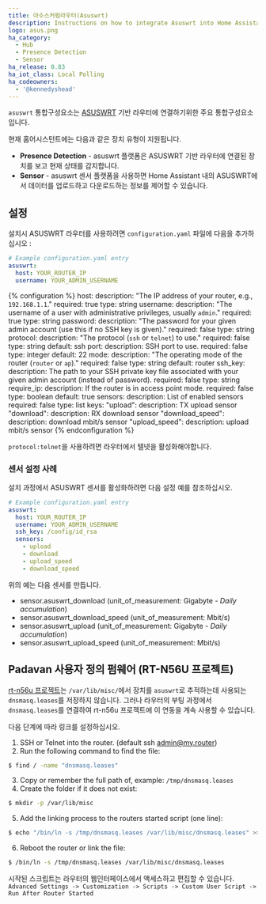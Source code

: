 ```yaml
---
title: 아수스커펌라우터(Asuswrt)
description: Instructions on how to integrate Asuswrt into Home Assistant.
logo: asus.png
ha_category:
  - Hub
  - Presence Detection
  - Sensor
ha_release: 0.83
ha_iot_class: Local Polling
ha_codeowners:
  - '@kennedyshead'
---
```


`asuswrt` 통합구성요소는 [ASUSWRT](https://event.asus.com/2013/nw/ASUSWRT/) 기반 라우터에 연결하기위한 주요 통합구성요소입니다.

현재 홈어시스턴트에는 다음과 같은 장치 유형이 지원됩니다.

- **Presence Detection** - asuswrt 플랫폼은 ASUSWRT 기반 라우터에 연결된 장치를 보고 현재 상태를 감지합니다.
- **Sensor** - asuswrt 센서 플랫폼을 사용하면 Home Assistant 내의 ASUSWRT에서 데이터를 업로드하고 다운로드하는 정보를 제어할 수 있습니다.

## 설정

설치시 ASUSWRT 라우터를 사용하려면 `configuration.yaml` 파일에 다음을 추가하십시오 :

```yaml
# Example configuration.yaml entry
asuswrt:
  host: YOUR_ROUTER_IP
  username: YOUR_ADMIN_USERNAME
```

{% configuration %}
host:
  description: "The IP address of your router, e.g., `192.168.1.1`."
  required: true
  type: string
username:
  description: "The username of a user with administrative privileges, usually `admin`."
  required: true
  type: string
password:
  description: "The password for your given admin account (use this if no SSH key is given)."
  required: false
  type: string
protocol:
  description: "The protocol (`ssh` or `telnet`) to use."
  required: false
  type: string
  default: ssh
port:
  description: SSH port to use.
  required: false
  type: integer
  default: 22
mode:
  description: "The operating mode of the router (`router` or `ap`)."
  required: false
  type: string
  default: router
ssh_key:
  description: The path to your SSH private key file associated with your given admin account (instead of password).
  required: false
  type: string
require_ip:
  description: If the router is in access point mode.
  required: false
  type: boolean
  default: true
sensors:
  description: List of enabled sensors
  required: false
  type: list
  keys:
    "upload":
      description: TX upload sensor
    "download":
      description: RX download sensor
    "download_speed":
      description: download mbit/s sensor
    "upload_speed":
      description: upload mbit/s sensor
{% endconfiguration %}

<div class='note warning'>

`protocol:telnet`을 사용하려면 라우터에서 텔넷을 활성화해야합니다.

</div>

### 센서 설정 사례

설치 과정에서 ASUSWRT 센서를 활성화하려면 다음 설정 예를 참조하십시오.

```yaml
# Example configuration.yaml entry
asuswrt:
  host: YOUR_ROUTER_IP
  username: YOUR_ADMIN_USERNAME
  ssh_key: /config/id_rsa
  sensors:
    - upload
    - download
    - upload_speed
    - download_speed
```

위의 예는 다음 센서를 만듭니다.

- sensor.asuswrt_download (unit_of_measurement: Gigabyte - *Daily accumulation*)
- sensor.asuswrt_download_speed (unit_of_measurement: Mbit/s)
- sensor.asuswrt_upload (unit_of_measurement: Gigabyte - *Daily accumulation*)
- sensor.asuswrt_upload_speed (unit_of_measurement: Mbit/s)


## Padavan 사용자 정의 펌웨어 (RT-N56U 프로젝트)

[rt-n56u 프로젝트](https://bitbucket.org/padavan/rt-n56u)는 `/var/lib/misc/`에서 장치를 `asuswrt`로 추적하는데 사용되는 `dnsmasq.leases`를 저장하지 않습니다. 그러나 라우터의 부팅 과정에서 `dnsmasq.leases`를 연결하여 rt-n56u 프로젝트에 이 연동을 계속 사용할 수 있습니다.

다음 단계에 따라 링크를 설정하십시오.

1. SSH or Telnet into the router. (default ssh admin@my.router)
2. Run the following command to find the file:

```bash
$ find / -name "dnsmasq.leases"
```
3. Copy or remember the full path of, example: `/tmp/dnsmasq.leases`
4. Create the folder if it does not exist:

```bash
$ mkdir -p /var/lib/misc
```
5. Add the linking process to the routers started script (one line):

```bash
$ echo "/bin/ln -s /tmp/dnsmasq.leases /var/lib/misc/dnsmasq.leases" >> /etc/storage/started_script.sh
```

6. Reboot the router or link the file:

```bash
$ /bin/ln -s /tmp/dnsmasq.leases /var/lib/misc/dnsmasq.leases
```

시작된 스크립트는 라우터의 웹인터페이스에서 액세스하고 편집할 수 있습니다. `Advanced Settings -> Customization -> Scripts -> Custom User Script -> Run After Router Started`
